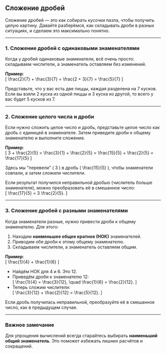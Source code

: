 ## Сложение дробей  

Сложение дробей — это как собирать кусочки пазла, чтобы получить целую картину. Давайте разберёмся, как складывать дроби в разных ситуациях, и сделаем это максимально понятно.  

---

### 1. Сложение дробей с одинаковыми знаменателями  

Когда у дробей одинаковые знаменатели, всё очень просто: складываем числители, а знаменатель оставляем без изменений.  

**Пример**:  
\[
\frac{2}{7} + \frac{3}{7} = \frac{2 + 3}{7} = \frac{5}{7}
\]  

Представьте, что у вас есть две пиццы, каждая разделена на 7 кусков. Если вы взяли 2 куска из одной пиццы и 3 куска из другой, то всего у вас будет 5 кусков из 7.  

---

### 2. Сложение целого числа и дроби  

Если нужно сложить целое число и дробь, представьте целое число как дробь с единицей в знаменателе. Затем приведите дроби к общему знаменателю и выполните сложение.  

**Пример**:  
\[
3 + \frac{2}{5} = \frac{3}{1} + \frac{2}{5} = \frac{15}{5} + \frac{2}{5} = \frac{17}{5}
\]  

Здесь мы "перевели" \( 3 \) в дробь \( \frac{15}{5} \), чтобы знаменатели совпали, а затем сложили числители.  

Если результат получился неправильной дробью (числитель больше знаменателя), можно преобразовать её в смешанное число:  
\[
\frac{17}{5} = 3 \frac{2}{5}.
\]  

---

### 3. Сложение дробей с разными знаменателями  

Когда знаменатели разные, нужно привести дроби к общему знаменателю. Для этого:  

1. Находим **наименьшее общее кратное (НОК)** знаменателей.  
2. Приводим обе дроби к этому общему знаменателю.  
3. Складываем числители, а знаменатель оставляем общим.  

**Пример**:  
\[
\frac{1}{4} + \frac{1}{6}
\]  

- Найдём НОК для 4 и 6. Это 12.  
- Приведём дроби к знаменателю 12:  
  \[
  \frac{1}{4} = \frac{3}{12}, \quad \frac{1}{6} = \frac{2}{12}.
  \]  
- Теперь сложим числители:  
  \[
  \frac{3}{12} + \frac{2}{12} = \frac{5}{12}.
  \]  

Если дробь получилась неправильной, преобразуйте её в смешанное число, как в предыдущем случае.  

---

### Важное замечание  

Для упрощения вычислений всегда старайтесь выбирать **наименьший общий знаменатель**. Это поможет избежать лишних расчётов и сокращений.  